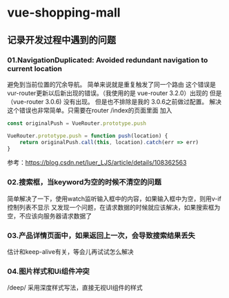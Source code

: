 # vue-shopping-mall

## 记录开发过程中遇到的问题

### 01.NavigationDuplicated: Avoided redundant navigation to current location

避免到当前位置的冗余导航。 简单来说就是重复触发了同一个路由 这个错误是 vur-router更新以后新出现的错误。（我使用的是 vue-router 3.2.0）出现的 但是 （vue-router 3.0.6) 没有出现。
但是也不排除是我的 3.0.6之前做过配置。 解决这个错误也非常简单。只需要在router /index的页面里面 加入

```javascript
const originalPush = VueRouter.prototype.push

VueRouter.prototype.push = function push(location) {
    return originalPush.call(this, location).catch(err => err)
}
```

参考：https://blog.csdn.net/luer_LJS/article/details/108362563

### 02.搜索框，当keyword为空的时候不清空的问题

简单解决了一下，使用watch监听输入框中的内容，如果输入框中为空，则用v-if控制列表不显示 又发现一个问题，在请求数据的时候就应该解决，如果搜索框为空，不应该向服务器请求数据了

### 03.产品详情页面中，如果返回上一次，会导致搜索结果丢失

估计和keep-alive有关，等会儿再试试怎么解决

### 04.图片样式和Ui组件冲突

/deep/ 采用深度样式写法，直接无视UI组件的样式